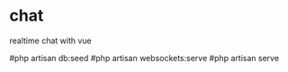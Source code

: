 # chat
realtime chat with vue


#php artisan db:seed
#php artisan websockets:serve
#php artisan serve
